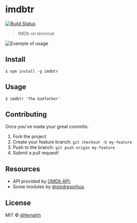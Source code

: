 # imdbtr

[![Build Status](https://api.travis-ci.org/fernahh/imdbtr.svg?branch=master)](https://travis-ci.org/fernahh/imdbtr)

> IMDb on terminal

![Example of usage](http://rawgit.com/fernahh/imdbtr/master/example.gif)

## Install

```
$ npm install -g imdbtr
```

## Usage

```
$ imdbtr 'The Godfather'
```

## Contributing

Once you've made your great commits:

1. Fork the project
2. Create your feature branch: `git checkout -b my-feature`
3. Push to the branch: `git push origin my-feature`
4. Submit a pull request!

## Resources

- API provided by [OMDb API](http://www.omdbapi.com/);
- Some modules by [@sindresorhus](https://github.com/sindresorhus).

## License

MIT © [@fernahh](http://fernahh.com.br)
